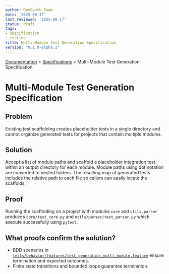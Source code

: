 ```yaml
---
author: DevSynth Team
date: '2025-08-17'
last_reviewed: '2025-08-17'
status: draft
tags:
- specification
- testing
title: Multi-Module Test Generation Specification
version: "0.1.0-alpha.1"
---
```

<div class="breadcrumbs">
<a href="../index.md">Documentation</a> &gt; <a href="index.md">Specifications</a> &gt; Multi-Module Test Generation Specification
</div>

# Multi-Module Test Generation Specification

## Problem
Existing test scaffolding creates placeholder tests in a single directory and
cannot organize generated tests for projects that contain multiple modules.

## Solution
Accept a list of module paths and scaffold a placeholder integration test within
an output directory for each module. Module paths using dot notation are
converted to nested folders. The resulting map of generated tests includes the
relative path to each file so callers can easily locate the scaffolds.

## Proof
Running the scaffolding on a project with modules `core` and `utils.parser`
produces `core/test_core.py` and `utils/parser/test_parser.py` which execute
successfully using `pytest`.

## What proofs confirm the solution?
- BDD scenarios in [`tests/behavior/features/test_generation_multi_module.feature`](../../tests/behavior/features/test_generation_multi_module.feature) ensure termination and expected outcomes.
- Finite state transitions and bounded loops guarantee termination.
